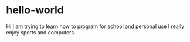 # hello-world
Hi I am trying to learn how to program for school and personal use
I really enjoy sports and computers
